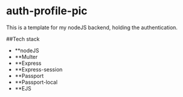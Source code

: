 # auth-profile-pic
This is a template for my nodeJS backend, holding the authentication.

##Tech stack
- **nodeJS
- **Multer
- **Express
- **Express-session
- **Passport
- **Passport-local
- **EJS
